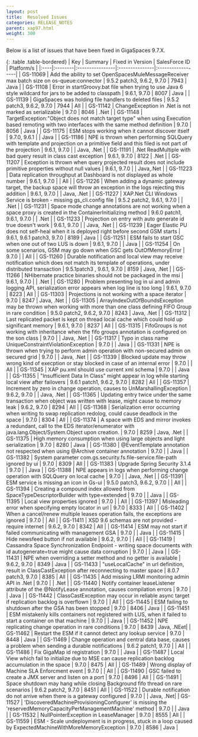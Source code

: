```yaml
---
layout: post
title:  Resolved Issues
categories: RELEASE_NOTES
parent: xap97.html
weight: 300
---
```



Below is a list of issues that have been fixed in GigaSpaces 9.7.X.



{: .table .table-bordered}
| Key | Summary | Fixed in Version | SalesForce ID | Platform/s |
|:----|:--------|:----------------|:---------------|:------------------|
| GS-11069 | Add the ability to set OpenSpacesMuleMessageReceiver max batch size on os-queue:connector | 9.5.2 patch3, 9.6.2, 9.7.0 | 7943 | Java |
| GS-11108 | Error in startGroovy.bat file when trying to use Java 6 style wildcard for jars to be added to classpath |  9.6.1, 9.7.0 | 8007 | Java |
| GS-11139 | GigaSpaces was holding file handlers to deleted files | 9.5.2 patch3, 9.6.2, 9.7.0 | 7944 | All |
| GS-11142 | ChangeException in .Net is not marked as serializable | 9.7.0 | 8046 | .Net |
| GS-11148 | TargetException:"Object does not match target type" when using Execution based remoting with two interfaces with the same method definition | 9.7.0 | 8056 | Java |
| GS-11175 | ESM stops working when it cannot discover itself | 9.7.0, 9.6.1 | | Java |
| GS-11186 | NPE is thrown when performing SQLQuery with template and projection on a primitive field and this filed is not part of the projection | 9.6.1, 9.7.0 | | Java, .Net |
| GS-11191 | .Net ReadMultiple with bad query result in class cast exception | 9.6.1, 9.7.0 | 8122 | .Net |
| GS-11207 | Exception is thrown when query projected result does not include primitive properties without null values | 9.6.1, 9.7.0 | | Java,.Net |
| GS-11223 | Data replication throughput at Dashboard is not displayed as whole number | 9.6.1, 9.7.0 | | All |
| GS-11226 | When adding a dynamic gateway target, the backup space will throw an exception in the logs rejecting this addition | 9.6.1, 9.7.0 | | Java, .Net |
| GS-11227 | XAP.Net CLI Windows Service is broken - missing gs_cli.config file | 9.5.2 patch2, 9.6.1, 9.7.0 | | .Net |
| GS-11231 | Space mode change annotations are not working when a space proxy is created in the ContainerInitializing method | 9.6.0 patch1, 9.6.1, 9.7.0 | | .Net |
| GS-11233 | Projection on entry with auto generate id true doesn't work | 9.6.1, 9.7.0 | | Java, .Net |
| GS-11239 | Eager Elastic PU does not self-heal when it is deployed right before second GSM starts | 9.6.1, 9.6.1 patch3, 9.7.0 | 8189 | Java |
| GS-11251 | ESM fails to start GSC when one out of two LUS is down | 9.6.1, 9.7.0 | | Java |
| GS-11254 | On some scenarios, GSM may go down when GSC gets OutOfMemoryError | 9.7.0 | | All |
| GS-11260 | Durable notification and local view may receive notification which does not match its template of operations, under distributed transaction | 9.5.1patch3 , 9.6.1, 9.7.0 | 8159 | Java, .Net |
| GS-11266 | NHibernate practice binaries should not be packaged in the msi | 9.6.1, 9.7.0 | | .Net |
| GS-11280 | Problem presenting log in ui and admin logging API, serialization error appears when log line is too long | 9.6.1, 9.7.0 | 8223 | All |
| GS-11303 | Projections is not working with a space iterator | 9.7.0 | 8247 | Java, .Net |
| GS-11305 | ArrayIndexOutOfBoundsException may be thrown when working with more than one class defining FIFO Group in rare condition | 9.5.0 patch2, 9.6.2, 9.7.0 | 8243 | Java, .Net |
| GS-11312 | Last replicated packet is kept on thread local cache which could hold up significant memory | 9.6.1, 9.7.0 | 8237 | All |
| GS-11315 | FifoGroups is not working with inheritance when the fifo groups annotation is configured on the son class | 9.7.0 | | Java, .Net |
| GS-11317 | Typo in class name UniqueConstraintViolationException | 9.7.0 | | Java |
| GS-11331 | NPE is thrown when trying to perform admin operation with non-secured admin on secured grid | 9.7.0 | | Java, .Net |
| GS-11339 | Blocked update may throw wrong kind of execption or stay blocked in case of an internal error | 9.7.0 | | All |
| GS-11345 | XAP pu.xml should use current xml schema | 9.7.0 | | Java |
| GS-11355 | "Insufficient Data In Class" might appear in log while starting local view after failovers | 9.6.1 patch1, 9.6.2, 9.7.0 | 8282 | All |
| GS-11357 | Increment by zero in change operation, causes to UnMarshallingException | 9.6.2, 9.7.0 | | Java, .Net |
| GS-11365 | Updating entry twice under the same transaction when object was written with lease, might cause to memory leak | 9.6.2, 9.7.0 | 8294 | All |
| GS-11368 | Serialization error occurring when writing to swap replication redolog, could cause deadlock in the space | 9.7.0 | 8304 | All |
| GS-11374 | A space with EDS and mirror invokes a redundant, call to the EDS iterator/enumerator with java.lang.Object/System.Object upon creation. | 9.7.0 | 8259 | Java, .Net |
| GS-11375 | High memory consumption when using large objects and light serialization | 9.7.0 | 8280 | Java |
| GS-11380 | @EventTemplate annotation not respected when using @Archive container annotation | 9.7.0 | | Java |
| GS-11382 | System parameter com.gs.security.fs.file-service.file-path ignored by ui | 9.7.0 | 8309 | All |
| GS-11383 | Upgrade Spring Security 3.1.4 | 9.7.0 | | Java |
| GS-11388 | NPE appears in logs when performing change operation with SQLQuery on local cache | 9.7.0 | | Java, .Net |
| GS-11391 | ESM service is missing an icon in Gs-ui | 9.5.0 patch3, 9.6.2, 9.7.0 | | All |
| GS-11394 | Creating a compound index allowed from SpaceTypeDescriptorBuilder with type=extended | 9.7.0 | | Java |
| GS-11395 | Local view properties ignored | 9.7.0 | | All |
| GS-11397 | Misleading error when specifying empty locator in url | 9.7.0 | 8333 | All |
| GS-11402 | When a cancel/renew multiple leases operation fails, the exceptions are ignored | 9.7.0 | | All |
| GS-11411 | XSD 9.6 schemas are not provided - require internet  | 9.6.2, 9.7.0 | 8342 | All |
| GS-11414 | ESM may not start if failed communicating with management GSA | 9.7.0 | | Java |
| GS-11415 | Hide newsfeed button if not available | 9.6.2, 9.7.0 | | All |
| GS-11419 | Cassandra Space Synchronization Endpoint - writing space documents with id autogenerate=true might cause data corruption | 9.7.0 | | Java |
| GS-11431 | NPE when overriding a setter method and no getter is available | 9.6.2, 9.7.0 | 8349 | Java |
| GS-11433 | "useLocalCache" in url definition, result in ClassCastException after reconnecting to master space | 8.0.7 patch3, 9.7.0 | 8385 | All |
| GS-11435 | Add missing LRMI monitoring admin API in .Net | 9.7.0 | | .Net |
| GS-11440 | Notify container leaseListener attribute of the @NotifyLease annotation, causes compilation errors | 9.7.0 | | Java |
| GS-11442 | ClassCastException may occur in reliable async target if replication backlog is overflown | 9.7.0 | | All |
| GS-11445 | ESM failing to shutdown after the GSA has been stopped | 9.7.0 | 8406 | Java |
| GS-11451 | ESM mistakenly kills containers not registered with LUS, when it failed to start a container on that machine | 9.7.0 | | Java |
| GS-11452 | NPE replicating change operation in rare conditions | 9.7.0 | 8439 | Java, .NEet|
| GS-11462 | Restart the ESM if it cannot detect any lookup service | 9.7.0 | 8448 | Java |
| GS-11469 | Change operation and central data base, causes a problem when sending a durable notifications | 9.6.2 patch1, 9.7.0 | | All |
| GS-11486 | Fix GigaMap id registration | 9.7.0 |  | Java |
| GS-11487 | Local View which fail to initialize due to MSE can cause replication backlog accumulation in the space | 9.7.0 | 8475 | All |
| GS-11489 | Wrong display of Machine SLA Enforcment event | 9.7.0 |  | All |
| GS-11490 | GSC failed to create a JMX server and listen on a port | 9.7.0 | 8496 | All |
| GS-11491 | Space shutdown may hang while closing Background fifo thread on rare scenarios | 9.6.2 patch2, 9.7.0 | 8451 | All |
| GS-11522 | Durable notification do not arrive when there is a gateway configured | 9.7.0 |  | Java, .Net|
| GS-11527 | 'DiscoveredMachineProvisioningConfigurer' is missing the 'reservedMemoryCapacityPerManagementMachine' method | 9.7.0 |  | Java |
| GS-11532 | NullPointerException in LeaseManager | 9.7.0 | 8555 | All |
| GS-11559 | ESM - Scale undeployment is in progress, stuck in a loop caused by ExpectedMachineWithMoreMemoryException | 9.7.0 | 8586 | Java |